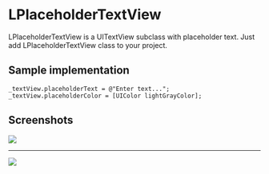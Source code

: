 LPlaceholderTextView
====================

LPlaceholderTextView is a UITextView subclass with placeholder text. Just add LPlaceholderTextView class to your project.

Sample implementation
---------------------

    _textView.placeholderText = @"Enter text...";
    _textView.placeholderColor = [UIColor lightGrayColor];

Screenshots
-----------

[![](http://lukagabric.com/wp-content/uploads/2014/04/lplaceholdertextview_placeholder.png)](http://lukagabric.com/wp-content/uploads/2014/04/lplaceholdertextview_placeholder.png)

-----------------------------------

[![](http://lukagabric.com/wp-content/uploads/2014/04/lplaceholdertextview_text.png)](http://lukagabric.com/wp-content/uploads/2014/04/lplaceholdertextview_text.png)
